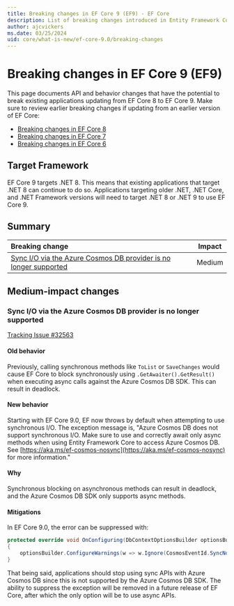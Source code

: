 ```yaml
---
title: Breaking changes in EF Core 9 (EF9) - EF Core
description: List of breaking changes introduced in Entity Framework Core 9 (EF9)
author: ajcvickers
ms.date: 03/25/2024
uid: core/what-is-new/ef-core-9.0/breaking-changes
---
```


# Breaking changes in EF Core 9 (EF9)

This page documents API and behavior changes that have the potential to break existing applications updating from EF Core 8 to EF Core 9. Make sure to review earlier breaking changes if updating from an earlier version of EF Core:

- [Breaking changes in EF Core 8](xref:core/what-is-new/ef-core-8.0/breaking-changes)
- [Breaking changes in EF Core 7](xref:core/what-is-new/ef-core-7.0/breaking-changes)
- [Breaking changes in EF Core 6](xref:core/what-is-new/ef-core-6.0/breaking-changes)

## Target Framework

EF Core 9 targets .NET 8. This means that existing applications that target .NET 8 can continue to do so. Applications targeting older .NET, .NET Core, and .NET Framework versions will need to target .NET 8 or .NET 9 to use EF Core 9.

## Summary

| **Breaking change**                                                                | **Impact** |
|:-----------------------------------------------------------------------------------|------------|
| [Sync I/O via the Azure Cosmos DB provider is no longer supported](#cosmos-nosync) | Medium     |

## Medium-impact changes

<a name="cosmos-nosync"></a>

### Sync I/O via the Azure Cosmos DB provider is no longer supported

[Tracking Issue #32563](https://github.com/dotnet/efcore/issues/32563)

#### Old behavior

Previously, calling synchronous methods like `ToList` or `SaveChanges` would cause EF Core to block synchronously using `.GetAwaiter().GetResult()` when executing async calls against the Azure Cosmos DB SDK. This can result in deadlock.

#### New behavior

Starting with EF Core 9.0, EF now throws by default when attempting to use synchronous I/O. The exception message is, "Azure Cosmos DB does not support synchronous I/O. Make sure to use and correctly await only async methods when using Entity Framework Core to access Azure Cosmos DB. See [https://aka.ms/ef-cosmos-nosync](https://aka.ms/ef-cosmos-nosync) for more information."

#### Why

Synchronous blocking on asynchronous methods can result in deadlock, and the Azure Cosmos DB SDK only supports async methods.

#### Mitigations

In EF Core 9.0, the error can be suppressed with:

```csharp
protected override void OnConfiguring(DbContextOptionsBuilder optionsBuilder)
{
    optionsBuilder.ConfigureWarnings(w => w.Ignore(CosmosEventId.SyncNotSupported));
}
```

That being said, applications should stop using sync APIs with Azure Cosmos DB since this is not supported by the Azure Cosmos DB SDK. The ability to suppress the exception will be removed in a future release of EF Core, after which the only option will be to use async APIs.
